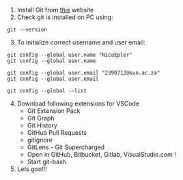 
1. Install Git from [this](https://git-scm.com/downloads) website
2. Check git is installed on PC using:
```Shell
git --version
```
3.  To initialize correct username and user email:
```Shell
git config --global user.name "NicoEpler" 
git config --global user.name

git config --global user.email "2390712@sun.ac.za"
git config --global user.email

git config --global --list
```
4. Download following extensions for VSCode
	- Git Extension Pack
	- Git Graph
	- Git History
	- GitHub Pull Requests
	- gitignore
	- GitLens - Git Supercharged
	- Open in GitHub, Bitbucket, Gitlab, VisualStudio.com !
	- Start git-bash
5. Lets goo!!!

